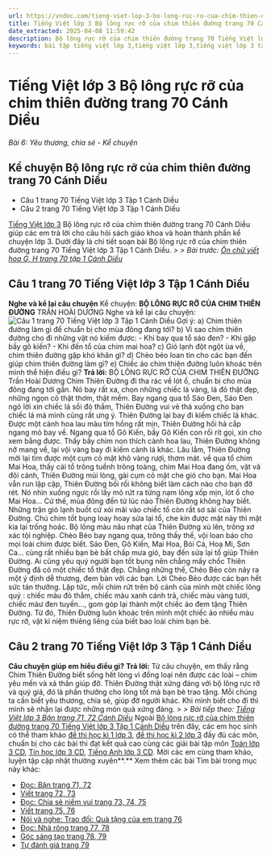 ```yaml
---
url: https://vndoc.com/tieng-viet-lop-3-bo-long-ruc-ro-cua-chim-thien-duong-trang-70-canh-dieu-269903
title: Tiếng Việt lớp 3 Bộ lông rực rỡ của chim thiên đường trang 70 Cánh Diều - Bài 6: Yêu thương, chia sẻ - Kể chuyện - VnDoc.com
date_extracted: 2025-04-08 11:59:42
description: Bộ lông rực rỡ của chim thiên đường trang 70 Tiếng Việt lớp 3 Tập 1 Cánh Diều là tài liệu hữu ích, giúp học sinh dễ dàng trả lời câu hỏi và làm bài tập Tiếng Việt lớp 3 phần kể chuyện.
keywords: bài tập tiếng việt lớp 3,tiếng việt lớp 3,tiếng việt lớp 3 tập 1,bài tập tiếng việt lớp 3 tập 1,tiếng việt 3 tập 1,tiếng việt lớp 3 cánh diều,tiếng việt 3 cánh diều,tiếng việt lớp 3 tập 1 cánh diều,tiếng việt lớp 3 cd,tiếng việt 3 cánh diều tập 1,Bộ lông rực rỡ của chim thiên đường trang 70,Bộ lông rực rỡ của chim thiên đường trang 70 tập 1,Bộ lông rực rỡ của chim thiên đường trang 70 cánh diều,soạn bài Bộ lông rực rỡ của chim thiên đường trang 70
---
```


# Tiếng Việt lớp 3 Bộ lông rực rỡ của chim thiên đường trang 70 Cánh Diều
 _Bài 6: Yêu thương, chia sẻ - Kể chuyện_
## Kể chuyện Bộ lông rực rỡ của chim thiên đường trang 70 Cánh Diều
  * Câu 1 trang 70 Tiếng Việt lớp 3 Tập 1 Cánh Diều
  * Câu 2 trang 70 Tiếng Việt lớp 3 Tập 1 Cánh Diều

[Tiếng Việt lớp 3](<https://vndoc.com/tieng-viet-lop-3-cd-tap1>) Bộ lông rực rỡ của chim thiên đường trang 70 Cánh Diều giúp các em trả lời cho câu hỏi  sách giáo khoa và hoàn thành phần kể chuyện lớp 3. Dưới đây là chi tiết soạn bài Bộ lông rực rỡ của chim thiên đường trang 70 Tiếng Việt lớp 3 Tập 1 Cánh Diều.
_> > Bài trước: [Ôn chữ viết hoa G, H trang 70 tập 1 Cánh Diều](<https://vndoc.com/on-chu-viet-hoa-g-h-trang-70-tap-1-canh-dieu-269899>)_
## **Câu 1 trang 70 Tiếng Việt lớp 3 Tập 1 Cánh Diều**
**Nghe và kể lại câu chuyện**
Kể chuyện:
**BỘ LÔNG RỰC RỠ CỦA CHIM THIÊN ĐƯỜNG**
TRẦN HOÀI DƯƠNG
Nghe và kể lại câu chuyện:
![Câu 1 trang 70 Tiếng Việt lớp 3 Tập 1 Cánh Diều](https://i.vdoc.vn/data/image/2022/07/04/tieng-viet-lop-3-bo-long-ruc-ro-cua-chim-thien-duong-trang-70-canh-dieu-2.jpg)
Gợi ý:
a\) Chim thiên đường làm gì để chuẩn bị cho mùa đông đang tới?
b\) Vì sao chim thiên đường cho đi những vật nó kiếm được:
\- Khi bay qua tổ sáo đen?
\- Khi gặp bầy gõ kiến?
\- Khi đến tổ của chim mai hoa?
c\) Gió lạnh đột ngột ùa về, chim thiên đường gặp khó khăn gì?
d\) Chèo bẻo loan tin cho các bạn đến giúp chim thiên đường làm gì?
e\) Chiếc áo chim thiên đường luôn khoác trên mình thể hiện điều gì?
**Trả lời:**
BỘ LÔNG RỰC RỠ CỦA CHIM THIÊN ĐƯỜNG
Trần Hoài Dương
Chim Thiên Đường đi tha rác về lót ổ, chuẩn bị cho mùa đông đang tới gần. Nó bay rất xa, chọn những chiếc lá vàng, lá đỏ thật đẹp, những ngọn cỏ thật thơm, thật mềm.
Bay ngang qua tổ Sáo Đen, Sáo Đen ngỏ lời xin chiếc lá sồi đỏ thắm, Thiên Đường vui vẻ thả xuống cho bạn chiếc lá mà mình cũng rất ưng ý.
Thiên Đường lại bay đi kiếm chiếc lá khác. Được một cành hoa lau màu tím hồng rất mịn, Thiên Đường hối hả cắp ngang mỏ bay về. Ngang qua tổ Gõ Kiến, bầy Gõ Kiến con rối rít gọi, xin cho xem bằng được. Thấy bầy chim non thích cành hoa lau, Thiên Đường không nỡ mang về, lại vội vàng bay đi kiếm cành lá khác.
Lâu lắm, Thiên Đường mới lại tìm được một cụm cỏ mật khô vàng rượi, thơm mát. về qua tổ chim Mai Hoa, thấy cái tổ trông tuềnh trông toàng, chim Mai Hoa đang ốm, vật vã đôi cánh, Thiên Đường mủi lòng, gài cụm cỏ mật che gió cho bạn. Mai Hoa vẫn run lập cập, Thiên Đường bối rối không biết làm cách nào cho bạn đỡ rét. Nó nhìn xuống ngực rồi lấy mỏ rứt ra từng nạm lông xốp mịn, lót ổ cho Mai Hoa…
Cứ thế, mùa đông đến từ lúc nào Thiên Đường không hay biết. Những trận gió lạnh buốt cứ xói mãi vào chiếc tổ còn rất sơ sài của Thiên Đường. Chú chim tốt bụng loay hoay sửa lại tổ, che kín được mặt này thì mặt kia lại trống hoác. Bộ lông màu nâu nhạt của Thiên Đường xù lên, trông xơ xác tội nghiệp.
Chèo Bẻo bay ngang qua, trông thấy thế, vội loan báo cho mọi loài chim được biết. Sáo Đen, Gõ Kiến, Mai Hoa, Bói Cá, Hoạ Mi, Sơn Ca… cùng rất nhiều bạn bè bất chấp mưa gió, bay đến sửa lại tổ giúp Thiên Đường. Ai cũng yêu quý người bạn tốt bụng nên chẳng mấy chốc Thiên Đường đã có một chiếc tổ thật đẹp. Chẳng những thế, Chèo Bẻo còn nảy ra một ý định dễ thương, đem bàn với các bạn. Lời Chèo Bẻo được các bạn hết sức tán thưởng. Lập tức, mỗi chim rứt trên bộ cánh của mình một chiếc lông quý : chiếc màu đỏ thắm, chiếc màu xanh cánh trả, chiếc màu vàng tươi, chiếc màư đen tuyền…, gom góp lại thành một chiếc áo đem tặng Thiên Đường.
Từ đó, Thiên Đường luôn khoác trên mình một chiếc áo nhiều màu rực rỡ, vật kỉ niệm thiêng liêng của biết bao loài chim bạn bè.
## **Câu 2 trang 70 Tiếng Việt lớp 3 Tập 1 Cánh Diều**
**Câu chuyện giúp em hiểu điều gì?**
**Trả lời:**
Từ câu chuyện, em thấy rằng Chim Thiên Đường biết sống hết lòng vì đồng loại nên được các loài – chim yêu mến và xả thân giúp đỡ. Thiên Đường thật xứng đáng với bộ lông rực rỡ và quý giá, đó là phần thưởng cho lòng tốt mà bạn bè trao tặng.
Mỗi chúng ta cần biết yêu thương, chia sẻ, giúp đỡ người khác. Khi mình biết cho đi thì mình sẽ nhận lại được những món quà xứng đáng.
_> > Bài tiếp theo: [Tiếng Việt lớp 3 Bận trang 71, 72 Cánh Diều](<https://vndoc.com/tieng-viet-lop-3-ban-trang-71-72-canh-dieu-269928>)_
Ngoài [Bộ lông rực rỡ của chim thiên đường trang 70 Tiếng Việt lớp 3 Tập 1 Cánh Diều](<https://vndoc.com/tieng-viet-lop-3-bo-long-ruc-ro-cua-chim-thien-duong-trang-70-canh-dieu-269903>) trên đây, các em học sinh có thể tham khảo [đề thi học kì 1 lớp 3](<https://vndoc.com/de-thi-hoc-ki-1-lop3>), [đề thi học kì 2 lớp 3](<https://vndoc.com/de-thi-hoc-ki-2-lop3>) đầy đủ các môn, chuẩn bị cho các bài thi đạt kết quả cao cùng các giải bài tập môn [Toán lớp 3 CD](<https://vndoc.com/toan-lop-3-cd>), [Tin học lớp 3 CD](<https://vndoc.com/tin-hoc-lop-3-cd>), [Tiếng Anh lớp 3 CD](<https://vndoc.com/tieng-anh-lop-3-cd>). Mời các em cùng tham khảo, luyện tập cập nhật thường xuyên**.**
Xem thêm các bài Tìm bài trong mục này khác:
  * [Đọc: Bận trang 71, 72](</tieng-viet-lop-3-ban-trang-71-72-canh-dieu-269928>)
  * [Viết trang 72, 73](</viet-trang-72-73-tieng-viet-lop-3-tap-1-canh-dieu-270535>)
  * [Đọc: Chia sẻ niềm vui trang 73, 74, 75](</tieng-viet-lop-3-chia-se-niem-vui-trang-73-74-75-canh-dieu-270550>)
  * [Viết trang 75, 76](</viet-trang-75-76-tieng-viet-lop-3-tap-1-canh-dieu-270552>)
  * [Nói và nghe: Trao đổi: Quà tặng của em trang 76](</tieng-viet-lop-3-qua-tang-cua-em-trang-76-canh-dieu-270553>)
  * [Đọc: Nhà rông trang 77, 78](</tieng-viet-lop-3-nha-rong-trang-77-78-canh-dieu-270558>)
  * [Góc sáng tạo trang 78, 79](</goc-sang-tao-trang-78-79-tieng-viet-lop-3-canh-dieu-270561>)
  * [Tự đánh giá trang 79](</tieng-viet-lop-3-tu-danh-gia-trang-79-canh-dieu-270567>)

